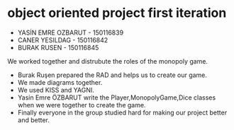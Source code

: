 # object oriented project first iteration


- YASİN EMRE OZBARUT - 150116839
- CANER YESILDAG - 150116842
- BURAK RUSEN - 150116845

We worked together and distrubute the roles of the monopoly game. 
- Burak Ruşen prepared the RAD and helps us to create our game.
- We made diagrams together.
- We used KISS and YAGNI.
- Yasin Emre ÖZBARUT write the Player,MonopolyGame,Dice classes when we were together to create the game.
- Finally everyone in the group studied hard for making our project better and better.
